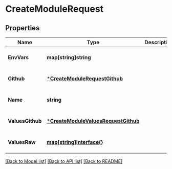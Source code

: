 # CreateModuleRequest

## Properties
Name | Type | Description | Notes
------------ | ------------- | ------------- | -------------
**EnvVars** | **map[string]string** |  | [optional] [default to null]
**Github** | [***CreateModuleRequestGithub**](CreateModuleRequestGithub.md) |  | [optional] [default to null]
**Name** | **string** |  | [optional] [default to null]
**ValuesGithub** | [***CreateModuleValuesRequestGithub**](CreateModuleValuesRequestGithub.md) |  | [optional] [default to null]
**ValuesRaw** | [**map[string]interface{}**](interface{}.md) |  | [optional] [default to null]

[[Back to Model list]](../README.md#documentation-for-models) [[Back to API list]](../README.md#documentation-for-api-endpoints) [[Back to README]](../README.md)

